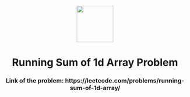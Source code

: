<p align="center">
  <img align="center" width="100" src="https://cdn.iconscout.com/icon/free/png-256/leetcode-3521542-2944960.png" />

  <h1 align="center">Running Sum of 1d Array Problem</h1>
</p>

<h3 align="center">Link of the problem: https://leetcode.com/problems/running-sum-of-1d-array/ </h3>
